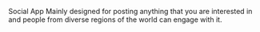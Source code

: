 
Social App Mainly designed for posting anything that you are interested in and people from diverse regions of the world can engage with it.
